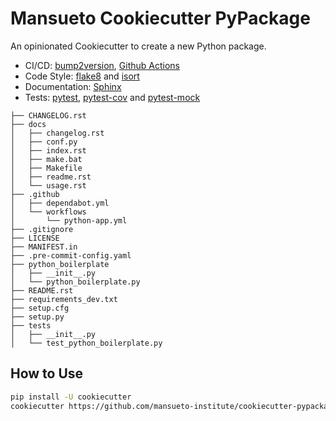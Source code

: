 # Mansueto Cookiecutter PyPackage

An opinionated Cookiecutter to create a new Python package.

- CI/CD: [bump2version](https://github.com/c4urself/bump2version), [Github Actions](https://github.com/features/actions)
- Code Style: [flake8](https://github.com/PyCQA/flake8) and [isort](https://github.com/timothycrosley/isort)
- Documentation: [Sphinx](https://github.com/sphinx-doc/sphinx)
- Tests: [pytest](https://github.com/pytest-dev/pytest), [pytest-cov](https://pytest-cov.readthedocs.io/en/latest/) and [pytest-mock](https://github.com/pytest-dev/pytest-mock/)

``` text
├── CHANGELOG.rst
├── docs
│   ├── changelog.rst
│   ├── conf.py
│   ├── index.rst
│   ├── make.bat
│   ├── Makefile
│   ├── readme.rst
│   └── usage.rst
├── .github
│   ├── dependabot.yml
│   └── workflows
│       └── python-app.yml
├── .gitignore
├── LICENSE
├── MANIFEST.in
├── .pre-commit-config.yaml
├── python_boilerplate
│   ├── __init__.py
│   └── python_boilerplate.py
├── README.rst
├── requirements_dev.txt
├── setup.cfg
├── setup.py
├── tests
│   ├── __init__.py
│   └── test_python_boilerplate.py
```

## How to Use

```bash
pip install -U cookiecutter
cookiecutter https://github.com/mansueto-institute/cookiecutter-pypackage
```
